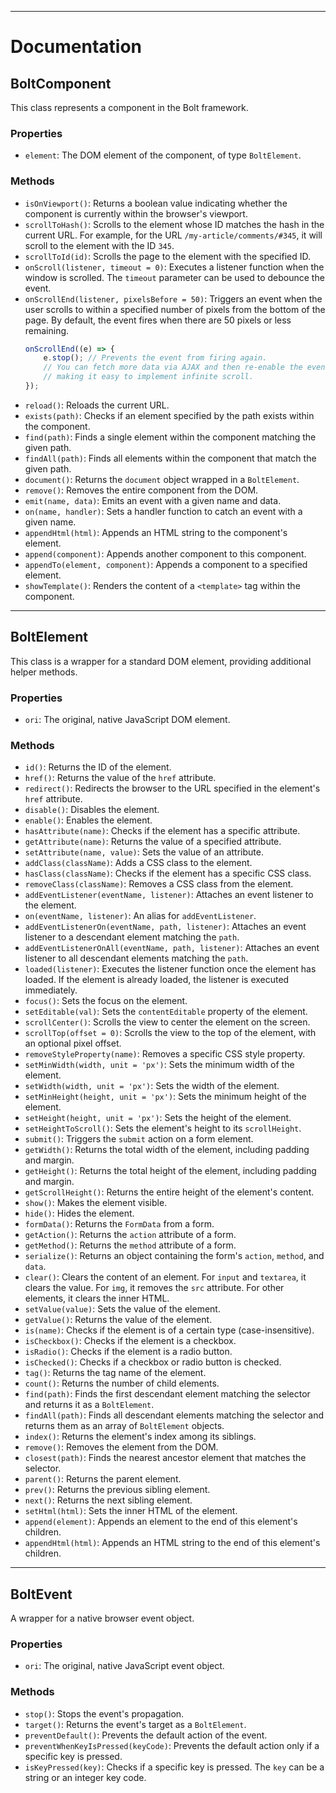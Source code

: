 
-----

# Documentation

## BoltComponent

This class represents a component in the Bolt framework.

### Properties

* `element`: The DOM element of the component, of type `BoltElement`.

### Methods

* `isOnViewport()`: Returns a boolean value indicating whether the component is currently within the browser's viewport.
* `scrollToHash()`: Scrolls to the element whose ID matches the hash in the current URL. For example, for the URL `/my-article/comments/#345`, it will scroll to the element with the ID `345`.
* `scrollToId(id)`: Scrolls the page to the element with the specified ID.
* `onScroll(listener, timeout = 0)`: Executes a listener function when the window is scrolled. The `timeout` parameter can be used to debounce the event.
* `onScrollEnd(listener, pixelsBefore = 50)`: Triggers an event when the user scrolls to within a specified number of pixels from the bottom of the page. By default, the event fires when there are 50 pixels or less remaining.
  ```js
  onScrollEnd((e) => {
      e.stop(); // Prevents the event from firing again.
      // You can fetch more data via AJAX and then re-enable the event,
      // making it easy to implement infinite scroll.
  });
  ```
* `reload()`: Reloads the current URL.
* `exists(path)`: Checks if an element specified by the path exists within the component.
* `find(path)`: Finds a single element within the component matching the given path.
* `findAll(path)`: Finds all elements within the component that match the given path.
* `document()`: Returns the `document` object wrapped in a `BoltElement`.
* `remove()`: Removes the entire component from the DOM.
* `emit(name, data)`: Emits an event with a given name and data.
* `on(name, handler)`: Sets a handler function to catch an event with a given name.
* `appendHtml(html)`: Appends an HTML string to the component's element.
* `append(component)`: Appends another component to this component.
* `appendTo(element, component)`: Appends a component to a specified element.
* `showTemplate()`: Renders the content of a `<template>` tag within the component.

-----

## BoltElement

This class is a wrapper for a standard DOM element, providing additional helper methods.

### Properties

* `ori`: The original, native JavaScript DOM element.

### Methods

* `id()`: Returns the ID of the element.
* `href()`: Returns the value of the `href` attribute.
* `redirect()`: Redirects the browser to the URL specified in the element's `href` attribute.
* `disable()`: Disables the element.
* `enable()`: Enables the element.
* `hasAttribute(name)`: Checks if the element has a specific attribute.
* `getAttribute(name)`: Returns the value of a specified attribute.
* `setAttribute(name, value)`: Sets the value of an attribute.
* `addClass(className)`: Adds a CSS class to the element.
* `hasClass(className)`: Checks if the element has a specific CSS class.
* `removeClass(className)`: Removes a CSS class from the element.
* `addEventListener(eventName, listener)`: Attaches an event listener to the element.
* `on(eventName, listener)`: An alias for `addEventListener`.
* `addEventListenerOn(eventName, path, listener)`: Attaches an event listener to a descendant element matching the `path`.
* `addEventListenerOnAll(eventName, path, listener)`: Attaches an event listener to all descendant elements matching the `path`.
* `loaded(listener)`: Executes the listener function once the element has loaded. If the element is already loaded, the listener is executed immediately.
* `focus()`: Sets the focus on the element.
* `setEditable(val)`: Sets the `contentEditable` property of the element.
* `scrollCenter()`: Scrolls the view to center the element on the screen.
* `scrollTop(offset = 0)`: Scrolls the view to the top of the element, with an optional pixel offset.
* `removeStyleProperty(name)`: Removes a specific CSS style property.
* `setMinWidth(width, unit = 'px')`: Sets the minimum width of the element.
* `setWidth(width, unit = 'px')`: Sets the width of the element.
* `setMinHeight(height, unit = 'px')`: Sets the minimum height of the element.
* `setHeight(height, unit = 'px')`: Sets the height of the element.
* `setHeightToScroll()`: Sets the element's height to its `scrollHeight`.
* `submit()`: Triggers the `submit` action on a form element.
* `getWidth()`: Returns the total width of the element, including padding and margin.
* `getHeight()`: Returns the total height of the element, including padding and margin.
* `getScrollHeight()`: Returns the entire height of the element's content.
* `show()`: Makes the element visible.
* `hide()`: Hides the element.
* `formData()`: Returns the `FormData` from a form.
* `getAction()`: Returns the `action` attribute of a form.
* `getMethod()`: Returns the `method` attribute of a form.
* `serialize()`: Returns an object containing the form's `action`, `method`, and `data`.
* `clear()`: Clears the content of an element. For `input` and `textarea`, it clears the value. For `img`, it removes the `src` attribute. For other elements, it clears the inner HTML.
* `setValue(value)`: Sets the value of the element.
* `getValue()`: Returns the value of the element.
* `is(name)`: Checks if the element is of a certain type (case-insensitive).
* `isCheckbox()`: Checks if the element is a checkbox.
* `isRadio()`: Checks if the element is a radio button.
* `isChecked()`: Checks if a checkbox or radio button is checked.
* `tag()`: Returns the tag name of the element.
* `count()`: Returns the number of child elements.
* `find(path)`: Finds the first descendant element matching the selector and returns it as a `BoltElement`.
* `findAll(path)`: Finds all descendant elements matching the selector and returns them as an array of `BoltElement` objects.
* `index()`: Returns the element's index among its siblings.
* `remove()`: Removes the element from the DOM.
* `closest(path)`: Finds the nearest ancestor element that matches the selector.
* `parent()`: Returns the parent element.
* `prev()`: Returns the previous sibling element.
* `next()`: Returns the next sibling element.
* `setHtml(html)`: Sets the inner HTML of the element.
* `append(element)`: Appends an element to the end of this element's children.
* `appendHtml(html)`: Appends an HTML string to the end of this element's children.

-----

## BoltEvent

A wrapper for a native browser event object.

### Properties

* `ori`: The original, native JavaScript event object.

### Methods

* `stop()`: Stops the event's propagation.
* `target()`: Returns the event's target as a `BoltElement`.
* `preventDefault()`: Prevents the default action of the event.
* `preventWhenKeyIsPressed(keyCode)`: Prevents the default action only if a specific key is pressed.
* `isKeyPressed(key)`: Checks if a specific key is pressed. The `key` can be a string or an integer key code.
